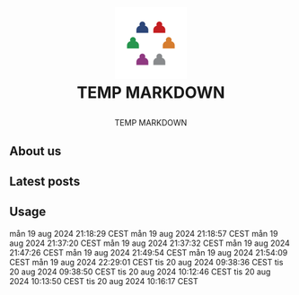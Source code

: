 <br />
<h1>
<p align="center">
  <img src="profile/images/extrapreneur-logo.png" alt="Logo" width="128" height="128">
  <br> TEMP MARKDOWN
</h1>
  <p align="center">
   TEMP MARKDOWN
  </p>
</p>

## About us

<!-- START_ABOUT_SECTION -->

<!-- END_ABOUT_SECTION -->

## Latest posts

<!-- START_POSTS_SECTION -->

<!-- END_POSTS_SECTION -->

## Usage
mån 19 aug 2024 21:18:29 CEST
mån 19 aug 2024 21:18:57 CEST
mån 19 aug 2024 21:37:20 CEST
mån 19 aug 2024 21:37:32 CEST
mån 19 aug 2024 21:47:26 CEST
mån 19 aug 2024 21:49:54 CEST
mån 19 aug 2024 21:54:09 CEST
mån 19 aug 2024 22:29:01 CEST
tis 20 aug 2024 09:38:36 CEST
tis 20 aug 2024 09:38:50 CEST
tis 20 aug 2024 10:12:46 CEST
tis 20 aug 2024 10:13:50 CEST
tis 20 aug 2024 10:16:17 CEST
